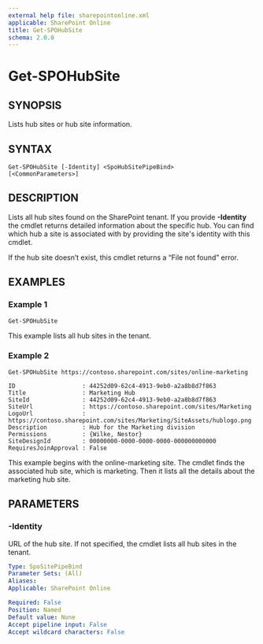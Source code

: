 ```yaml
---
external help file: sharepointonline.xml
applicable: SharePoint Online
title: Get-SPOHubSite
schema: 2.0.0
---
```


# Get-SPOHubSite

## SYNOPSIS
Lists hub sites or hub site information.

## SYNTAX

```
Get-SPOHubSite [-Identity] <SpoHubSitePipeBind>
[<CommonParameters>]
```

## DESCRIPTION
Lists all hub sites found on the SharePoint tenant. If you provide **-Identity** the cmdlet returns detailed information about the specific hub. You can find which hub a site is associated with by providing the site's identity with this cmdlet.

If the hub site doesn’t exist, this cmdlet returns a “File not found” error.

## EXAMPLES

### Example 1

```
Get-SPOHubSite
```

This example lists all hub sites in the tenant.

### Example 2

```
Get-SPOHubSite https://contoso.sharepoint.com/sites/online-marketing

ID                   : 44252d09-62c4-4913-9eb0-a2a8b8d7f863
Title                : Marketing Hub
SiteId               : 44252d09-62c4-4913-9eb0-a2a8b8d7f863
SiteUrl              : https://contoso.sharepoint.com/sites/Marketing
LogoUrl              : https://contoso.sharepoint.com/sites/Marketing/SiteAssets/hublogo.png
Description          : Hub for the Marketing division
Permissions          : {Wilke, Nestor}
SiteDesignId         : 00000000-0000-0000-0000-000000000000
RequiresJoinApproval : False
```

This example begins with the online-marketing site. The cmdlet finds the associated hub site, which is marketing. Then it lists all the details about the marketing hub site.

## PARAMETERS

### -Identity

URL of the hub site. If not specified, the cmdlet lists all hub sites in the tenant.

```yaml
Type: SpoSitePipeBind
Parameter Sets: (All)
Aliases: 
Applicable: SharePoint Online

Required: False
Position: Named
Default value: None
Accept pipeline input: False
Accept wildcard characters: False
```
